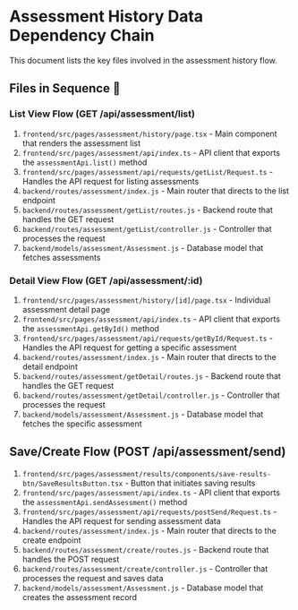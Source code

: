 # Assessment History Data Dependency Chain

This document lists the key files involved in the assessment history flow.

## Files in Sequence 🔗

### List View Flow (GET /api/assessment/list)

1. `frontend/src/pages/assessment/history/page.tsx` - Main component that renders the assessment list
2. `frontend/src/pages/assessment/api/index.ts` - API client that exports the `assessmentApi.list()` method
3. `frontend/src/pages/assessment/api/requests/getList/Request.ts` - Handles the API request for listing assessments
4. `backend/routes/assessment/index.js` - Main router that directs to the list endpoint
5. `backend/routes/assessment/getList/routes.js` - Backend route that handles the GET request
6. `backend/routes/assessment/getList/controller.js` - Controller that processes the request
7. `backend/models/assessment/Assessment.js` - Database model that fetches assessments

### Detail View Flow (GET /api/assessment/:id)

1. `frontend/src/pages/assessment/history/[id]/page.tsx` - Individual assessment detail page
2. `frontend/src/pages/assessment/api/index.ts` - API client that exports the `assessmentApi.getById()` method
3. `frontend/src/pages/assessment/api/requests/getById/Request.ts` - Handles the API request for getting a specific assessment
4. `backend/routes/assessment/index.js` - Main router that directs to the detail endpoint
5. `backend/routes/assessment/getDetail/routes.js` - Backend route that handles the GET request
6. `backend/routes/assessment/getDetail/controller.js` - Controller that processes the request
7. `backend/models/assessment/Assessment.js` - Database model that fetches the specific assessment

## Save/Create Flow (POST /api/assessment/send)

1. `frontend/src/pages/assessment/results/components/save-results-btn/SaveResultsButton.tsx` - Button that initiates saving results
2. `frontend/src/pages/assessment/api/index.ts` - API client that exports the `assessmentApi.sendAssessment()` method
3. `frontend/src/pages/assessment/api/requests/postSend/Request.ts` - Handles the API request for sending assessment data
4. `backend/routes/assessment/index.js` - Main router that directs to the create endpoint
5. `backend/routes/assessment/create/routes.js` - Backend route that handles the POST request
6. `backend/routes/assessment/create/controller.js` - Controller that processes the request and saves data
7. `backend/models/assessment/Assessment.js` - Database model that creates the assessment record
